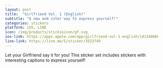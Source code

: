 ```yaml
---
layout: post
title:  "Girlfriend Vol. 1 (English)"
subtitle: "A new and cuter way to express yourself!"
categories: stickers
platform: iOS, LINE
icon: /img/products/stickieicon/gf.svg
ios-link: https://apps.apple.com/app/girlfriend-vol-1-english/id1348660420
line-link: https://line.me/S/sticker/3523749
---
```


Let your Girlfriend say it for you! This sticker set includes stickers with interesting captions to express yourself!

<!-- In this pack -->